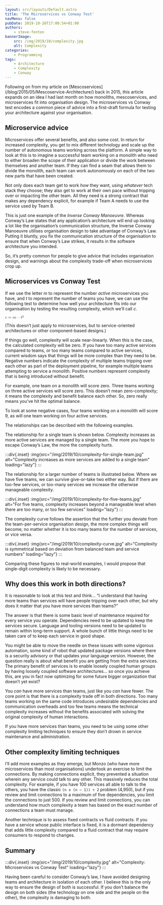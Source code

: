 ```yaml
---
layout: src/layouts/Default.astro
title: 'The Microservices vs Conway Test'
navMenu: false
pubDate: 2019-10-26T17:00:54+01:00
authors:
    - steve-fenton
bannerImage:
    src: /img/2019/10/complexity.jpg
    alt: Complexity
categories:
    - Programming
tags:
    - Architecture
    - Complexity
    - Conway
---
```


Following on from my article on [Mescoservices]\(/blog/2015/05/Mescoservice-Architecture/) back in 2015, this article expands on an idea I had last month on how monoliths, mescoservices, and microservices fit into organisation design. The microservices vs Conway test encodes a common piece of advice into a first-draft formula for testing your architecture against your organisation.

## Microservice advice

Microservices offer several benefits, and also some cost. In return for increased complexity, you get to mix different technology and scale up the number of autonomous teams working across the platform. A simple way to look at this is to imagine a successful team working on a monolith who need to either broaden the scope of their application or divide the work between themselves and another team. If they can find a seam that allows them to divide the monolith, each team can work autonomously on each of the two new parts that have been created.

Not only does each team get to work *how* they want, using *whatever* tech stack they choose; they also get to work at their own pace without tripping over or impacting the other team. All they need is a strong contract that makes any dependency explicit, for example if Team A needs to use the service used by Team B.

This is just one example of the *Inverse Conway Manoeuvre*. Whereas Conway’s Law states that any application’s architecture will end up looking a lot like the organisation’s communication structure, the Inverse Conway Manoeuvre utilises organisation design to take advantage of Conway’s Law. Putting it bluntly, you fix the communication structure of the organisation to ensure that when Conway’s Law strikes, it results in the software architecture you intended.

So, it’s pretty common for people to give advice that includes organisation design, and warnings about the complexity trade-off when microservices crop up.

## Microservices vs Conway Test

If we use the letter *m* to represent the number *active* microservices you have, and *t* to represent the number of teams you have, we can use the following test to determine how well your architecture fits into our organisation by testing the resulting complexity, which we’ll call *c*.

<math><mi>c</mi><mo>=</mo> (<mi>m</mi><mo>–</mo><mi>t</mi>)<msup><mn>²</mn></msup></math>

(This doesn’t just apply to microservices, but to service-oriented architectures or other component-based designs.)

If things go well, complexity will scale near-linearly. When this is the case, the calculated complexity will be zero. If you have too many active services compared to teams, or too many teams compared to active services, current wisdom says that things will be more complex than they need to be. Negative numbers indicate the complexity of multiple teams tripping over each other as part of the deployment pipeline, for example multiple teams attempting to service a monolith. Positive numbers represent complexity that is being introduced without benefit.

For example, one team on a monolith will score zero. Three teams working on three active services will score zero. This doesn’t mean zero-complexity; it means the complexity and benefit balance each other. So, zero really means you’ve hit the optimal balance.

To look at some negative cases, four teams working on a monolith will score 9, as will one team working on four active services.

The relationships can be described with the following examples.

The relationship for a single team is shown below. Complexity increases as more active services are managed by a single team. The more you hope to escape Conway’s Law, the more the complexity hurts.

:::div{.inset}
:img{src="/img/2019/10/complexity-for-single-team.jpg" alt="Complexity increases as more services are added to a single team" loading="lazy"}
:::

The relationship for a larger number of teams is illustrated below. Where we have five teams, we can survive give-or-take two either way. But if there are too-few services, or too-many services we increase the otherwise manageable complexity.

:::div{.inset}
:img{src="/img/2019/10/complexity-for-five-teams.jpg" alt="For five teams, complexity increases beyond a manageable level when there are too many, or too few services" loading="lazy"}
:::

The complexity curve follows the assertion that the further you deviate from the team-per-service organisation design, the more complex things will become; no matter whether it is too many teams for the number of services, or vice versa.

:::div{.inset}
:img{src="/img/2019/10/complexity-curve.jpg" alt="Complexity is symmetrical based on deviation from balanced team and service numbers" loading="lazy"}
:::

Comparing these figures to real-world examples, I would propose that single-digit complexity is likely to be necessary.

## Why does this work in both directions?

It is reasonable to look at this test and think… “I understand that having more teams than services will have people tripping over each other, but why does it matter that you have more services than teams?”

The answer is that there is some basic level of maintenance required for every service you operate. Dependencies need to be updated to keep the services secure. Language and tooling versions need to be updated to remain within long-term support. A whole bunch of little things need to be taken care of to keep each service in good shape.

You might be able to move the needle on these issues with some vigorous automation, some kind of robot that updated package versions where there is a security advisory or that updates your language version. However, the question really is about what benefit you are getting from the extra services. The primary benefit of services is to enable loosely coupled human groups by having loosely coupled software architectures… so once you achieve this, are you in fact now optimizing for some future bigger organization that doesn’t yet exist?

You *can* have more services than teams, just like you *can* have fewer. The core point is that there is a complexity trade off in both directions. Too many teams working on the same code introduces undesirable dependencies and communication overheads and too few teams means the technical complexity increases without the benefits associated with solving the original complexity of human interactions.

If you have more services than teams, you need to be using some other complexity limiting techniques to ensure they don’t drown in service maintenance and administration.

## Other complexity limiting techniques

I’ll add more examples as they emerge, but Monzo (who have more microservices than most organisations) undertook an exercise to limit the connections. By making connections explicit, they prevented a situation wherein any service could talk to any other. This massively reduces the total complexity. For example, if you have 100 services all able to talk to the others, you have the classic `(n x (n – 1)) ÷ 2` problem (4,950), but if you review and limit connections to a maximum of five dependencies, you limit the connections to just 500. If you review and limit connections, you can understand how much complexity a team has based on the exact number of connections a team must manage.

Another technique is to assess fixed contracts vs fluid contracts. If you have a service whose public interface is fixed, it is a dormant dependency that adds little complexity compared to a fluid contract that may require consumers to respond to changes.

## Summary

:::div{.inset}
:img{src="/img/2019/10/complexity.jpg" alt="Complexity: Microservices vs Conway Test" loading="lazy"}
:::

Having been careful to consider Conway’s law, I have avoided designing teams and architecture in isolation of each other. I believe this is the only way to ensure the design of both is successful. If you don’t balance the design on both sides (the technology on one side and the people on the other), the complexity is damaging to both.